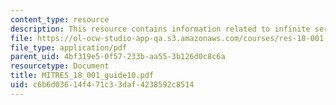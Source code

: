 ```yaml
---
content_type: resource
description: This resource contains information related to infinite series.
file: https://ol-ocw-studio-app-qa.s3.amazonaws.com/courses/res-18-001-calculus-online-textbook-spring-2005/c6b6d03614f471c33daf4238592c8514_MITRES_18_001_guide10.pdf
file_type: application/pdf
parent_uid: 4bf319e5-0f57-233b-aa55-3b126d0c8c6a
resourcetype: Document
title: MITRES_18_001_guide10.pdf
uid: c6b6d036-14f4-71c3-3daf-4238592c8514
---
```

